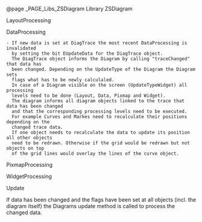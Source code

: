 @page _PAGE_Libs_ZSDiagram Library ZSDiagram

LayoutProcessing

DataProcessing

    - If new data is set at DiagTrace the most recent DataProcessing is invalidated
      by setting the bit EUpdateData for the DiagTrace object.
      The DiagTrace object informs the Diagram by calling "traceChanged" that data has
      been changed. Depending on the UpdateType of the Diagram the Diagram sets
      flags what has to be newly calculaled.
      In case of a Diagram visible on the screen (UpdateTypeWidget) all processing
      levels need to be done (Layout, Data, Pixmap and Widget).
      The diagram informs all diagram objects linked to the trace that data has been changed
      and that the corresponding processing levels need to be executed.
      For example Curves and Markes need to recalculate their positions depending on the
      changed trace data.
      If one object needs to recalculate the data to update its position all other objects
      need to be redrawn. Otherwise if the grid would be redrawn but not objects on top
      of the grid lines would overlay the lines of the curve object.

PixmapProcessing

WidgetProcessing


Update

If data has been changed and the flags have been set at all objects (incl. the diagram itself)
the Diagrams update method is called to process the changed data.


